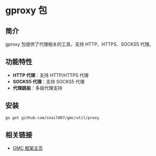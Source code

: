 # gproxy 包

## 简介

gproxy 包提供了代理相关的工具，支持 HTTP、HTTPS、SOCKS5 代理。

## 功能特性

- **HTTP 代理**：支持 HTTP/HTTPS 代理
- **SOCKS5 代理**：支持 SOCKS5 代理
- **代理跳板**：多级代理支持

## 安装

```bash
go get github.com/snail007/gmc/util/proxy
```

## 相关链接

- [GMC 框架主页](https://github.com/snail007/gmc)

